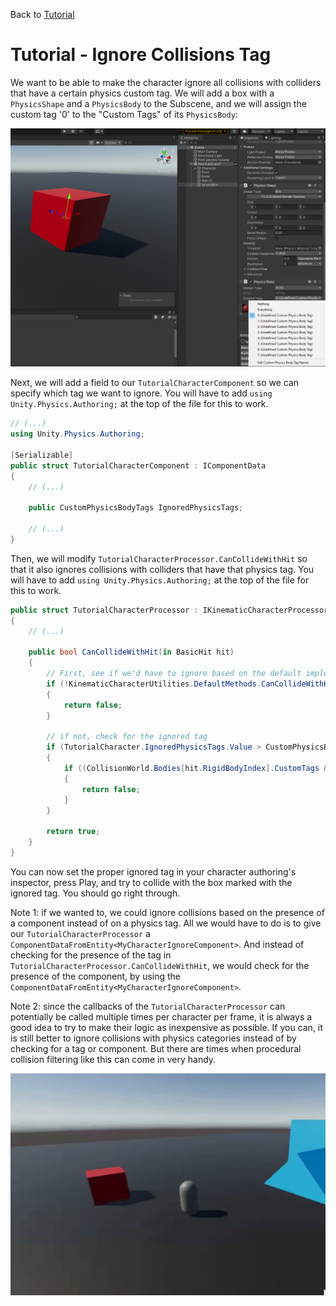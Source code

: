Back to [Tutorial](../tutorial.md)

# Tutorial - Ignore Collisions Tag

We want to be able to make the character ignore all collisions with colliders that have a certain physics custom tag. We will add a box with a `PhysicsShape` and a `PhysicsBody` to the Subscene, and we will assign the custom tag '0' to the "Custom Tags" of its `PhysicsBody`:

![](../Images/tutorial_box_tag.png)

Next, we will add a field to our `TutorialCharacterComponent` so we can specify which tag we want to ignore. You will have to add `using Unity.Physics.Authoring;` at the top of the file for this to work.

```cs
// (...)
using Unity.Physics.Authoring;

[Serializable]
public struct TutorialCharacterComponent : IComponentData
{
    // (...)

    public CustomPhysicsBodyTags IgnoredPhysicsTags;

    // (...)
}
```

Then, we will modify `TutorialCharacterProcessor.CanCollideWithHit` so that it also ignores collisions with colliders that have that physics tag. You will have to add `using Unity.Physics.Authoring;` at the top of the file for this to work.

```cs
public struct TutorialCharacterProcessor : IKinematicCharacterProcessor
{
    // (...)

    public bool CanCollideWithHit(in BasicHit hit)
    {
        // First, see if we'd have to ignore based on the default implementation
        if (!KinematicCharacterUtilities.DefaultMethods.CanCollideWithHit(in hit))
        {
            return false;
        }

        // if not, check for the ignored tag
        if (TutorialCharacter.IgnoredPhysicsTags.Value > CustomPhysicsBodyTags.Nothing.Value)
        {
            if ((CollisionWorld.Bodies[hit.RigidBodyIndex].CustomTags & TutorialCharacter.IgnoredPhysicsTags.Value) > 0)
            {
                return false;
            }
        }

        return true;
    }
}
```

You can now set the proper ignored tag in your character authoring's inspector, press Play, and try to collide with the box marked with the ignored tag. You should go right through. 

Note 1: if we wanted to, we could ignore collisions based on the presence of a component instead of on a physics tag. All we would have to do is to give our `TutorialCharacterProcessor` a `ComponentDataFromEntity<MyCharacterIgnoreComponent>`. And instead of checking for the presence of the tag in `TutorialCharacterProcessor.CanCollideWithHit`, we would check for the presence of the component, by using the `ComponentDataFromEntity<MyCharacterIgnoreComponent>`.

Note 2: since the callbacks of the `TutorialCharacterProcessor` can potentially be called multiple times per character per frame, it is always a good idea to try to make their logic as inexpensive as possible. If you can, it is still better to ignore collisions with physics categories instead of by checking for a tag or component. But there are times when procedural collision filtering like this can come in very handy.

![](../Images/tutorial_ignore_collisions.gif)